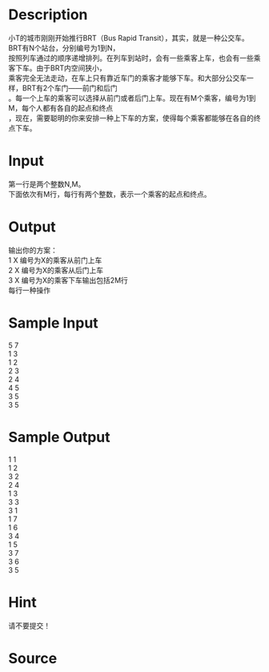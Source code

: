 
# Description

<div class="content"><div>小T的城市刚刚开始推行BRT（Bus Rapid Transit），其实，就是一种公交车。 BRT有N个站台，分别编号为1到N，</div>
<div>按照列车通过的顺序递增排列。在列车到站时，会有一些乘客上车，也会有一些乘客下车。由于BRT内空间狭小，</div>
<div>乘客完全无法走动，在车上只有靠近车门的乘客才能够下车。和大部分公交车一样，BRT有2个车门——前门和后门</div>
<div>。每一个上车的乘客可以选择从前门或者后门上车。现在有M个乘客，编号为1到M，每个人都有各自的起点和终点</div>
<div>，现在，需要聪明的你来安排一种上下车的方案，使得每个乘客都能够在各自的终点下车。</div></div>

# Input

<div class="content"><div>第一行是两个整数N,M。</div>
<div>下面依次有M行，每行有两个整数，表示一个乘客的起点和终点。</div></div>

# Output

<div class="content"><div>输出你的方案： </div>
<div>1 X 编号为X的乘客从前门上车 </div>
<div>2 X 编号为X的乘客从后门上车 </div>
<div>3 X 编号为X的乘客下车输出包括2M行</div>
<div>每行一种操作</div></div>

# Sample Input

<div class="content"><span class="sampledata">5 7<br/>
1 3<br/>
1 2<br/>
2 3<br/>
2 4<br/>
4 5<br/>
3 5<br/>
3 5</span></div>

# Sample Output

<div class="content"><span class="sampledata">1 1<br/>
1 2<br/>
3 2<br/>
2 4<br/>
1 3<br/>
3 3<br/>
3 1<br/>
1 7<br/>
1 6<br/>
3 4<br/>
1 5<br/>
3 7<br/>
3 6<br/>
3 5<br/>
</span></div>

# Hint

<div class="content"><p></p><p>请不要提交！</p><p></p></div>

# Source

<div class="content"><p><a href="problemset.php?search="></a></p></div>

